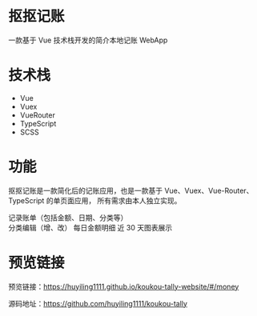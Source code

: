 # 抠抠记账

一款基于 Vue 技术栈开发的简介本地记账 WebApp

# 技术栈

- Vue
- Vuex
- VueRouter
- TypeScript
- SCSS

# 功能

抠抠记账是一款简化后的记账应用，也是一款基于 Vue、Vuex、Vue-Router、TypeScript 的单页面应用，
所有需求由本人独立实现。

记录账单（包括金额、日期、分类等）  
分类编辑（增、改）
每日金额明细
近 30 天图表展示

# 预览链接

预览链接：https://huyiling1111.github.io/koukou-tally-website/#/money

源码地址：https://github.com/huyiling1111/koukou-tally

